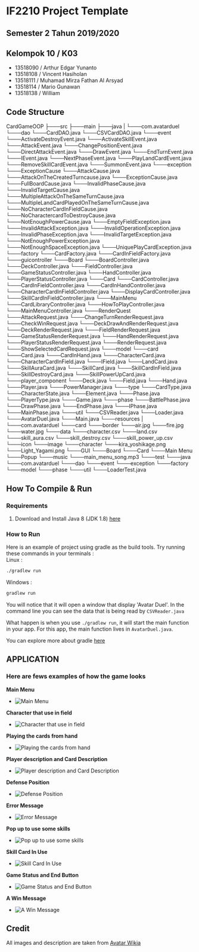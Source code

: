 # IF2210 Project Template
## Semester 2 Tahun 2019/2020

## Kelompok 10 / K03
* 13518090 / Arthur Edgar Yunanto
* 13518108 / Vincent Hasiholan
* 13518111 / Muhamad Mirza Fathan Al Arsyad
* 13518114 / Mario Gunawan
* 13518138 / William

## Code Structure
CardGameOOP
├───src
├───main
    ├───java
    |   └───com.avatarduel
            └───dao
                └───CardDAO.java
                └───CSVCardDAO.java
            └───event
                └───ActivateDestroyEvent.java
                └───ActivateSkillEvent.java
                └───AttackEvent.java
                └───ChangePositionEvent.java
                └───DirectAttackEvent.java
                └───DrawEvent.java
                └───EndTurnEvent.java
                └───IEvent.java
                └───NextPhaseEvent.java
                └───PlayLandCardEvent.java
                └───RemoveSkillCardEvent.java
                └───SummonEvent.java
            └───exception
                └───ExceptionCause
                    └───AttackCause.java
                    └───AttackOnTheCreatedTurncause.java
                    └───ExceptionCause.java
                    └───FullBoardCause.java
                    └───InvalidPhaseCause.java
                    └───InvalidTargetCause.java
                    └───MultipleAttackOnTheSameTurnCause.java
                    └───MultipleLandCardPlayedOnTheSameTurnCause.java
                    └───NoCharacterCardInFieldCause.java
                    └───NoCharactercardToDestroyCause.java
                    └───NotEnoughPowerCause.java
                └───EmptyFieldException.java
                └───InvalidAttackException.java
                └───InvalidOperationException.java
                └───InvalidPhaseException.java
                └───InvalidTargetException.java
                └───NotEnoughPowerException.java
                └───NotEnoughSpaceException.java
                └───UniquePlayCardException.java
            └───factory
                └───CardFactory.java
                └───CardInFieldFactory.java
            └───guicontroller
                └───Board
                    └───BoardController.java
                    └───DeckController.java
                    └───FieldController.java
                    └───GameStatusController.java
                    └───HandController.java
                    └───PlayerStatusController.java
                └───Card
                    └───CardController.java
                    └───CardInFieldController.java
                    └───CardInHandController.java
                    └───CharacterCardInFieldController.java
                    └───DisplayCardController.java
                    └───SkillCardInFieldController.java
                └───MainMenu
                    └───CardLibraryController.java
                    └───HowToPlayController.java
                    └───MainMenuController.java
                └───RenderQuest
                    └───AttackRequest.java
                    └───ChangeTurnRenderRequest.java
                    └───CheckWinRequest.java
                    └───DeckDrawAndRenderRequest.java
                    └───DeckRenderRequest.java
                    └───FieldRenderRequest.java
                    └───GameStatusRenderRequest.java
                    └───HandRenderRequest.java
                    └───PlayerStatusRenderRequest.java
                    └───RenderRequest.java
                    └───ShowSelectedCardRequest.java
            └───model
                └───card
                    └───Card.java
                    └───CardInHand.java
                    └───CharacterCard.java
                    └───CharacterCardInField.java
                    └───IField.java
                    └───LandCard.java
                    └───SkillAuraCard.java
                    └───SkillCard.java
                    └───SkillCardInField.java
                    └───SkillDestroyCard.java
                    └───SkillPowerUpCard.java
                └───player_component
                    └───Deck.java
                    └───Field.java
                    └───Hand.java
                    └───Player.java
                    └───PowerManager.java
                └───type
                    └───CardType.java
                    └───CharacterState.java
                    └───Element.java
                    └───Phase.java
                    └───PlayerType.java
                └───Game.java
            └───phase
                └───BattlePhase.java
                └───DrawPhase.java
                └───EndPhase.java
                └───IPhase.java
                └───MainPhase.java
            └───util
                └───CSVReader.java
                └───Loader.java
            └───AvatarDuel.java
            └───Main.java
    └───resources
    |   └───com.avatarduel
           └───card
                └───border
                    └───air.jpg
                    └───fire.jpg
                    └───water.jpg
                └───data
                    └───character.csv
                    └───land.csv
                    └───skill_aura.csv
                    └───skill_destroy.csv
                    └───skill_power_up.csv
                └───icon
                └───image
            └───character
                └───kira_yoshikage.png
                └───Light_Yagami.png
            └───GUI
                └───Board
                └───Card
                └───Main Menu
                └───Popup
            └───music
                └───main_menu_song.mp3
└───test
    └───java
        └───com.avatarduel
            └───dao
            └───event
            └───exception
            └───factory
            └───model
            └───phase
            └───util
                └───LoaderTest.java

## How To Compile & Run

### Requirements
1. Download and Install Java 8 (JDK 1.8) [here](https://www.oracle.com/java/technologies/javase/javase-jdk8-downloads.html)

### How to Run
Here is an example of project using gradle as the build tools.
Try running these commands in your terminals : <br>
Linux : <br>
```bash
./gradlew run
```
Windows : <br>
```bash
gradlew run
```

You will notice that it will open a window that display 'Avatar Duel'.
In the command line you can see the data that is being read by `CSVReader.java`

What happen is when you use `./gradlew run`, it will start the main function in your app.
For this app, the main function lives in `AvatarDuel.java`.

You can explore more about gradle [here](https://guides.gradle.org/creating-new-gradle-builds/)

## APPLICATION
### Here are fews examples of how the game looks

**Main Menu**
* ![Main Menu](https://github.com/William9923/CardGameOOP/blob/master/src/main/resources/com/avatarduel/tampilan%20utama.jpg)

**Character that use in field**
* ![Character that use in field](https://github.com/William9923/CardGameOOP/blob/master/src/main/resources/com/avatarduel/characterinfield.jpg)

**Playing the cards from hand**
* ![Playing the cards from hand](https://github.com/William9923/CardGameOOP/blob/master/src/main/resources/com/avatarduel/mainin%20kartu%20dari%20tangan.jpg)

**Player description and Card Description**
* ![Player description and Card Description](https://github.com/William9923/CardGameOOP/blob/master/src/main/resources/com/avatarduel/Player%20and%20card%20desc.jpg)

**Defense Position**
* ![Defense Position](https://github.com/William9923/CardGameOOP/blob/master/src/main/resources/com/avatarduel/Defense%20Position.jpg)

**Error Message**
* ![Error Message](https://github.com/William9923/CardGameOOP/blob/master/src/main/resources/com/avatarduel/error%20message.jpg)

**Pop up to use some skills**
* ![Pop up to use some skills](https://github.com/William9923/CardGameOOP/blob/master/src/main/resources/com/avatarduel/Pop%20Up%20to%20use%20skill.jpg)

**Skill Card In Use**
* ![Skill Card In Use](https://github.com/William9923/CardGameOOP/blob/master/src/main/resources/com/avatarduel/skill%20card%20in%20use.jpg)

**Game Status and End Button**
* ![Game Status and End Button](https://github.com/William9923/CardGameOOP/blob/master/src/main/resources/com/avatarduel/game%20status%20and%20end%20button.jpg)

**A Win Message**
* ![A Win Message](https://github.com/William9923/CardGameOOP/blob/master/src/main/resources/com/avatarduel/win%20message.jpg)

## Credit
All images and description are taken from [Avatar Wikia](https://avatar.fandom.com/wiki/Avatar_Wiki)
